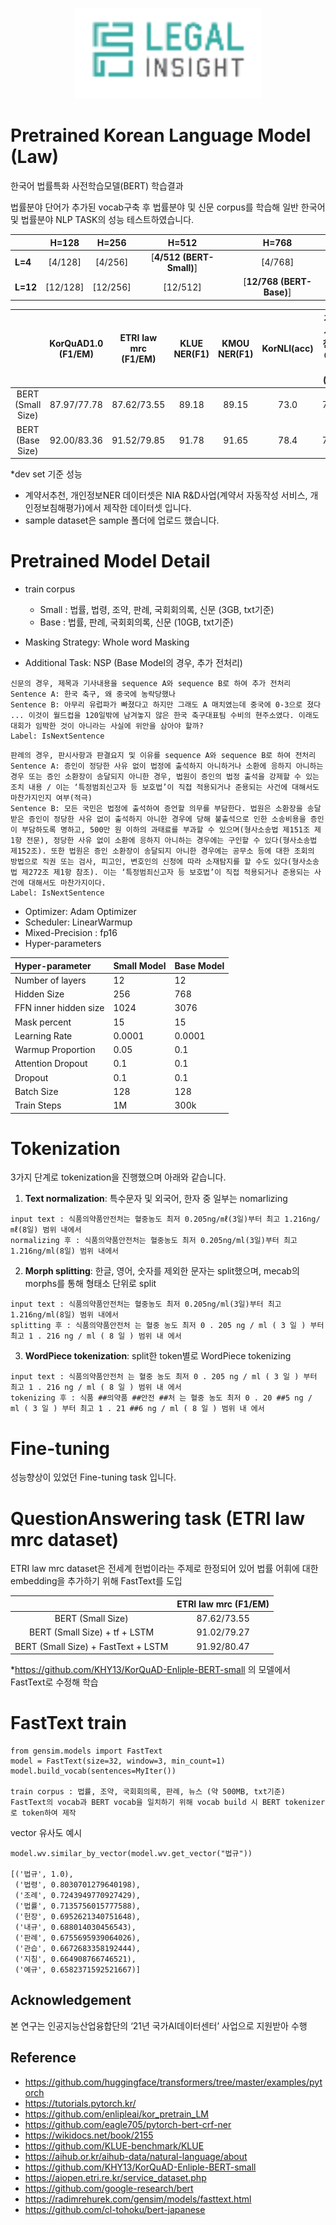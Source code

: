 <p align="center"><img src="./img/legalinsight_logo.png" width=300px></p>

# Pretrained Korean Language Model (Law)
한국어 법률특화 사전학습모델(BERT) 학습결과

법률분야 단어가 추가된 vocab구축 후 법률분야 및 신문 corpus를 학습해 일반 한국어 및 법률분야 NLP TASK의 성능 테스트하였습니다.  

|   |H=128|H=256|H=512|H=768|
|---|:---:|:---:|:---:|:---:|
| **L=4**  |[4/128]|[4/256]|[**4/512 (BERT-Small)**]|[4/768]|
| **L=12** |[12/128]|[12/256]|[12/512]|[**12/768 (BERT-Base)**]|


|                               | KorQuAD1.0 (F1/EM) | ETRI law mrc (F1/EM) | KLUE NER(F1) | KMOU NER(F1) | KorNLI(acc) | 계약서추천 데이터셋(F1) | 개인정보NER 데이터셋(F1) |
|:-----------------------------:|:------------------:|:--------------------:|:------------:|:------------:|:-----------:|:---------------------:|:-----------------------:|
|       BERT (Small Size)       |    87.97/77.78     |    87.62/73.55       |  89.18       |  89.15       |  73.0       |  76.6                 |  71.45                  |
|       BERT (Base Size)        |    92.00/83.36     |    91.52/79.85       |  91.78       |  91.65       |  78.4       |  79.5                 |  72.79                  |

*dev set 기준 성능

* 계약서추천, 개인정보NER 데이터셋은 NIA R&D사업(계약서 자동작성 서비스, 개인정보침해평가)에서 제작한 데이터셋 입니다.
* sample dataset은 sample 폴더에 업로드 했습니다.

# Pretrained Model Detail
* train corpus
  * Small : 법률, 법령, 조약, 판례, 국회회의록, 신문 (3GB, txt기준)
  * Base : 법률, 판례, 국회회의록, 신문 (10GB, txt기준)

* Masking Strategy: Whole word Masking
* Additional Task: NSP (Base Model의 경우, 추가 전처리)
```
신문의 경우, 제목과 기사내용을 sequence A와 sequence B로 하여 추가 전처리
Sentence A: 한국 축구, 왜 중국에 농락당했나
Sentence B: 아무리 유럽파가 빠졌다고 하지만 그래도 A 매치였는데 중국에 0-3으로 졌다 ... 이것이 월드컵을 120일밖에 남겨놓지 않은 한국 축구대표팀 수비의 현주소였다. 이래도 대회가 임박한 것이 아니라는 사실에 위안을 삼아야 할까?
Label: IsNextSentence
```
```
판례의 경우, 판시사항과 판결요지 및 이유를 sequence A와 sequence B로 하여 전처리
Sentence A: 증인이 정당한 사유 없이 법정에 출석하지 아니하거나 소환에 응하지 아니하는 경우 또는 증인 소환장이 송달되지 아니한 경우, 법원이 증인의 법정 출석을 강제할 수 있는 조치 내용 / 이는 ‘특정범죄신고자 등 보호법’이 직접 적용되거나 준용되는 사건에 대해서도 마찬가지인지 여부(적극)
Sentence B: 모든 국민은 법정에 출석하여 증언할 의무를 부담한다. 법원은 소환장을 송달받은 증인이 정당한 사유 없이 출석하지 아니한 경우에 당해 불출석으로 인한 소송비용을 증인이 부담하도록 명하고, 500만 원 이하의 과태료를 부과할 수 있으며(형사소송법 제151조 제1항 전문), 정당한 사유 없이 소환에 응하지 아니하는 경우에는 구인할 수 있다(형사소송법 제152조). 또한 법원은 증인 소환장이 송달되지 아니한 경우에는 공무소 등에 대한 조회의 방법으로 직권 또는 검사, 피고인, 변호인의 신청에 따라 소재탐지를 할 수도 있다(형사소송법 제272조 제1항 참조). 이는 ‘특정범죄신고자 등 보호법’이 직접 적용되거나 준용되는 사건에 대해서도 마찬가지이다.
Label: IsNextSentence
```

* Optimizer: Adam Optimizer
* Scheduler: LinearWarmup
* Mixed-Precision : fp16
* Hyper-parameters

| Hyper-parameter       | Small Model | Base Model        |
|:----------------------|:------------|:------------------|
| Number of layers      | 12          | 12                |
| Hidden Size           | 256         | 768               |
| FFN inner hidden size | 1024        | 3076              |
| Mask percent          | 15          | 15                |
| Learning Rate         | 0.0001      | 0.0001            |
| Warmup Proportion     | 0.05        | 0.1               |
| Attention Dropout     | 0.1         | 0.1               |
| Dropout               | 0.1         | 0.1               |
| Batch Size            | 128         | 128               |
| Train Steps           | 1M          | 300k              |

# Tokenization

3가지 단계로 tokenization을 진행했으며 아래와 같습니다. 

1.  **Text normalization**: 특수문자 및 외국어, 한자 중 일부는 nomarlizing
```
input text : 식품의약품안전처는 혈중농도 최저 0.205ng/㎖(3일)부터 최고 1.216ng/㎖(8일) 범위 내에서
normalizing 후 : 식품의약품안전처는 혈중농도 최저 0.205ng/ml(3일)부터 최고 1.216ng/ml(8일) 범위 내에서
```

2.  **Morph splitting**: 한글, 영어, 숫자를 제외한 문자는 split했으며, mecab의 morphs를 통해 형태소 단위로 split
```
input text : 식품의약품안전처는 혈중농도 최저 0.205ng/ml(3일)부터 최고 1.216ng/ml(8일) 범위 내에서
splitting 후 : 식품의약품안전처 는 혈중 농도 최저 0 . 205 ng / ml ( 3 일 ) 부터 최고 1 . 216 ng / ml ( 8 일 ) 범위 내 에서
```

3.  **WordPiece tokenization**: split한 token별로 WordPiece tokenizing
```
input text : 식품의약품안전처 는 혈중 농도 최저 0 . 205 ng / ml ( 3 일 ) 부터 최고 1 . 216 ng / ml ( 8 일 ) 범위 내 에서
tokenizing 후 : 식품 ##의약품 ##안전 ##처 는 혈중 농도 최저 0 . 20 ##5 ng / ml ( 3 일 ) 부터 최고 1 . 21 ##6 ng / ml ( 8 일 ) 범위 내 에서
```

# Fine-tuning
성능향상이 있었던 Fine-tuning task 입니다.

# QuestionAnswering task (ETRI law mrc dataset)

ETRI law mrc dataset은 전세계 헌법이라는 주제로 한정되어 있어 법률 어휘에 대한 embedding을 추가하기 위해 FastText를 도입

|                               | ETRI law mrc (F1/EM) |
|:-----------------------------:|:--------------------:|
|       BERT (Small Size)       |    87.62/73.55       |
| BERT (Small Size) + tf + LSTM |    91.02/79.27       |
| BERT (Small Size) + FastText + LSTM |    91.92/80.47       |

*https://github.com/KHY13/KorQuAD-Enliple-BERT-small 의 모델에서 FastText로 수정해 학습

# FastText train 
```
from gensim.models import FastText
model = FastText(size=32, window=3, min_count=1)
model.build_vocab(sentences=MyIter())

train corpus : 법률, 조약, 국회회의록, 판례, 뉴스 (약 500MB, txt기준) 
FastText의 vocab과 BERT vocab을 일치하기 위해 vocab build 시 BERT tokenizer로 token하여 제작
```
vector 유사도 예시
``` 
model.wv.similar_by_vector(model.wv.get_vector("법규"))

[('법규', 1.0),
 ('법령', 0.8030701279640198),
 ('조례', 0.7243949770927429),
 ('법률', 0.7135756015777588),
 ('헌장', 0.6952621340751648),
 ('내규', 0.688014030456543),
 ('판례', 0.6755695939064026),
 ('관습', 0.6672683358192444),
 ('지침', 0.664908766746521),
 ('예규', 0.6582371592521667)]

```

## Acknowledgement
본 연구는 인공지능산업융합단의 ‘21년 국가AI데이터센터’ 사업으로 지원받아 수행  

## Reference
* https://github.com/huggingface/transformers/tree/master/examples/pytorch
* https://tutorials.pytorch.kr/
* https://github.com/enlipleai/kor_pretrain_LM
* https://github.com/eagle705/pytorch-bert-crf-ner
* https://wikidocs.net/book/2155
* https://github.com/KLUE-benchmark/KLUE
* https://aihub.or.kr/aihub-data/natural-language/about
* https://github.com/KHY13/KorQuAD-Enliple-BERT-small
* https://aiopen.etri.re.kr/service_dataset.php
* https://github.com/google-research/bert
* https://radimrehurek.com/gensim/models/fasttext.html
* https://github.com/cl-tohoku/bert-japanese
